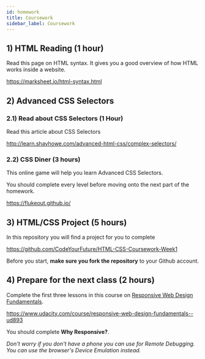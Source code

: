 ```yaml
---
id: homework
title: Coursework
sidebar_label: Coursework
---
```


## 1) HTML Reading (1 hour)

Read this page on HTML syntax. It gives you a good overview of how HTML works inside a website.

https://marksheet.io/html-syntax.html

## 2) Advanced CSS Selectors

### 2.1) Read about CSS Selectors (1 Hour)

Read this article about CSS Selectors

http://learn.shayhowe.com/advanced-html-css/complex-selectors/

### 2.2) CSS Diner (3 hours)

This online game will help you learn Advanced CSS Selectors.

You should complete every level before moving onto the next part of the homework.

https://flukeout.github.io/

## 3) HTML/CSS Project (5 hours)

In this repository you will find a project for you to complete

https://github.com/CodeYourFuture/HTML-CSS-Coursework-Week1

Before you start, **make sure you fork the repository** to your Github account.

## 4) Prepare for the next class (2 hours)

Complete the first three lessons in this course on [Responsive Web Design Fundamentals](https://www.udacity.com/course/responsive-web-design-fundamentals--ud893).

https://www.udacity.com/course/responsive-web-design-fundamentals--ud893

You should complete **Why Responsive?**.

_Don't worry if you don't have a phone you can use for Remote Debugging. You can use the browser's Device Emulation instead._
